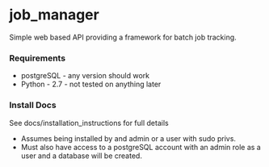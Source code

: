 # job_manager
Simple web based API providing a framework for batch job tracking.

### Requirements<br>
* postgreSQL - any version should work
* Python - 2.7 - not tested on anything later

### Install Docs<br>
See docs/installation_instructions for full details<br>
* Assumes being installed by and admin or a user with sudo privs.
* Must also have access to a postgreSQL account with an admin role as a user and a database will be created.
